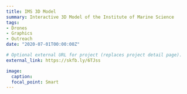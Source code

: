 ```yaml
---
title: IMS 3D Model
summary: Interactive 3D Model of the Institute of Marine Science
tags:
- Drones
- Graphics
- Outreach
date: "2020-07-01T00:00:00Z"

# Optional external URL for project (replaces project detail page).
external_link: https://skfb.ly/6TJss

image:
  caption:
  focal_point: Smart
---
```

